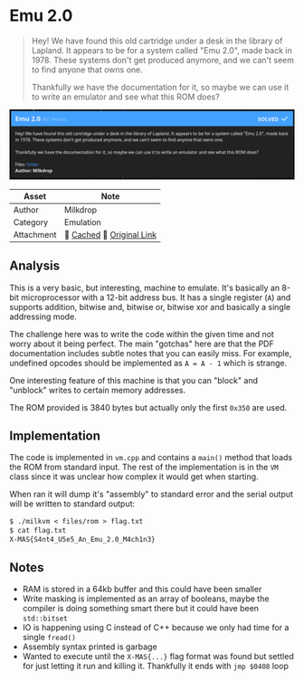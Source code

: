 
# Emu 2.0

> Hey! We have found this old cartridge under a desk in the library of Lapland.
> It appears to be for a system called "Emu 2.0", made back in 1978. These
> systems don't get produced anymore, and we can't seem to find anyone that owns
> one.
>
> Thankfully we have the documentation for it, so maybe we can use it to write
> an emulator and see what this ROM does?

![Description](screenshot.png)

| Asset        | Note                                                          |
|--------------|---------------------------------------------------------------|
| Author       | Milkdrop                                                      |
| Category     | Emulation                                                     |
| Attachment   | 💾 [Cached][1] 💾 [Original Link][2]                          |

## Analysis

This is a very basic, but interesting, machine to emulate. It's basically an
8-bit microprocessor with a 12-bit address bus. It has a single register (`A`)
and supports addition, bitwise and, bitwise or, bitwise xor and basically a
single addressing mode.

The challenge here was to write the code within the given time and not worry
about it being perfect. The main "gotchas" here are that the PDF documentation
includes subtle notes that you can easily miss. For example, undefined opcodes
should be implemented as `A = A - 1` which is strange.

One interesting feature of this machine is that you can "block" and "unblock"
writes to certain memory addresses.

The ROM provided is 3840 bytes but actually only the first `0x350` are used.

## Implementation

The code is implemented in `vm.cpp` and contains a `main()` method that loads
the ROM from standard input. The rest of the implementation is in the `VM`
class since it was unclear how complex it would get when starting.

When ran it will dump it's "assembly" to standard error and the serial output
will be written to standard output:

```
$ ./milkvm < files/rom > flag.txt
$ cat flag.txt
X-MAS{S4nt4_U5e5_An_Emu_2.0_M4ch1n3}
```

## Notes

* RAM is stored in a 64kb buffer and this could have been smaller
* Write masking is implemented as an array of booleans, maybe the compiler is
  doing something smart there but it could have been `std::bitset`
* IO is happening using C instead of C++ because we only had time for a single
  `fread()`
* Assembly syntax printed is garbage
* Wanted to execute until the `X-MAS{...}` flag format was found but settled for
  just letting it run and killing it. Thankfully it ends with `jmp $0408` loop

[1]: ./files/
[2]: https://drive.google.com/drive/folders/1O2cPJq56G0APoBIAOhXuxJsXE11WCmu-?usp=sharing
